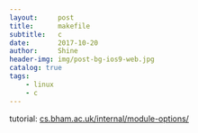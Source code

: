 ```yaml
---
layout:     post
title:      makefile
subtitle:   c
date:       2017-10-20
author:     Shine
header-img: img/post-bg-ios9-web.jpg
catalog: true
tags:
    - linux
    - c
---
```

tutorial:
[cs.bham.ac.uk/internal/module-options/](cs.bham.ac.uk/internal/module-options/)


